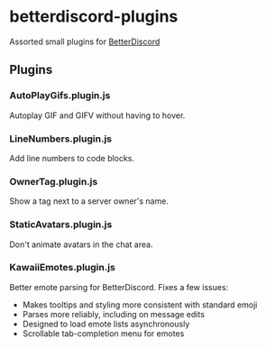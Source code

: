 # betterdiscord-plugins
Assorted small plugins for [BetterDiscord](https://github.com/Jiiks/BetterDiscordApp)

## Plugins

### AutoPlayGifs.plugin.js
Autoplay GIF and GIFV without having to hover.

### LineNumbers.plugin.js
Add line numbers to code blocks.

### OwnerTag.plugin.js
Show a tag next to a server owner's name.

### StaticAvatars.plugin.js
Don't animate avatars in the chat area.

### KawaiiEmotes.plugin.js
Better emote parsing for BetterDiscord. Fixes a few issues:

- Makes tooltips and styling more consistent with standard emoji
- Parses more reliably, including on message edits
- Designed to load emote lists asynchronously
- Scrollable tab-completion menu for emotes
